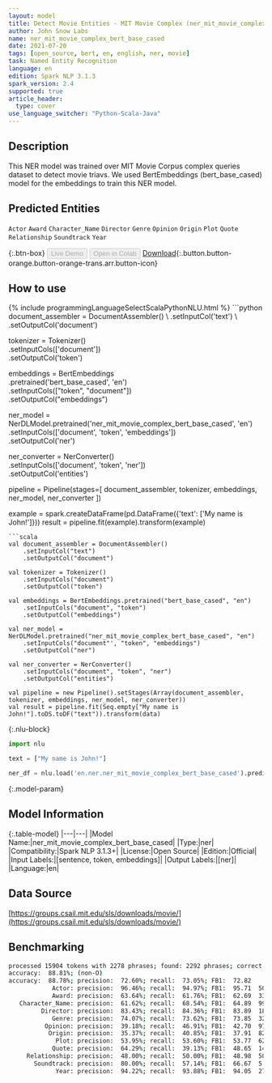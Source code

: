 ```yaml
---
layout: model
title: Detect Movie Entities - MIT Movie Complex (ner_mit_movie_complex_bert_base_cased)
author: John Snow Labs
name: ner_mit_movie_complex_bert_base_cased
date: 2021-07-20
tags: [open_source, bert, en, english, ner, movie]
task: Named Entity Recognition
language: en
edition: Spark NLP 3.1.3
spark_version: 2.4
supported: true
article_header:
  type: cover
use_language_switcher: "Python-Scala-Java"
---
```


## Description

This NER model was trained over MIT Movie Corpus complex queries dataset to detect movie triavs. We used BertEmbeddings (bert_base_cased) model for the embeddings to train this NER model.

## Predicted Entities

`Actor`
`Award`
`Character_Name`
`Director`
`Genre`
`Opinion`
`Origin`
`Plot`
`Quote`
`Relationship`
`Soundtrack`
`Year`

{:.btn-box}
<button class="button button-orange" disabled>Live Demo</button>
<button class="button button-orange" disabled>Open in Colab</button>
[Download](https://s3.amazonaws.com/auxdata.johnsnowlabs.com/public/models/ner_mit_movie_complex_bert_base_cased_en_3.1.3_2.4_1626776981448.zip){:.button.button-orange.button-orange-trans.arr.button-icon}

## How to use



<div class="tabs-box" markdown="1">
{% include programmingLanguageSelectScalaPythonNLU.html %}
```python
document_assembler = DocumentAssembler() \
    .setInputCol('text') \
    .setOutputCol('document')

tokenizer = Tokenizer() \
    .setInputCols(['document']) \
    .setOutputCol('token')

embeddings = BertEmbeddings\
      .pretrained('bert_base_cased', 'en')\
      .setInputCols(["token", "document"])\
      .setOutputCol("embeddings")

ner_model = NerDLModel.pretrained('ner_mit_movie_complex_bert_base_cased', 'en') \
    .setInputCols(['document', 'token', 'embeddings']) \
    .setOutputCol('ner')

ner_converter = NerConverter() \
    .setInputCols(['document', 'token', 'ner']) \
    .setOutputCol('entities')

pipeline = Pipeline(stages=[
    document_assembler, 
    tokenizer,
    embeddings,
    ner_model,
    ner_converter
])

example = spark.createDataFrame(pd.DataFrame({'text': ['My name is John!']}))
result = pipeline.fit(example).transform(example)
```
```scala
val document_assembler = DocumentAssembler() 
    .setInputCol("text") 
    .setOutputCol("document")

val tokenizer = Tokenizer() 
    .setInputCols("document") 
    .setOutputCol("token")

val embeddings = BertEmbeddings.pretrained("bert_base_cased", "en")
    .setInputCols("document", "token") 
    .setOutputCol("embeddings")

val ner_model = NerDLModel.pretrained("ner_mit_movie_complex_bert_base_cased", "en") 
    .setInputCols("document"', "token", "embeddings") 
    .setOutputCol("ner")

val ner_converter = NerConverter() 
    .setInputCols("document", "token", "ner") 
    .setOutputCol("entities")

val pipeline = new Pipeline().setStages(Array(document_assembler, tokenizer, embeddings, ner_model, ner_converter))
val result = pipeline.fit(Seq.empty["My name is John!"].toDS.toDF("text")).transform(data)
```

{:.nlu-block}
```python
import nlu

text = ["My name is John!"]

ner_df = nlu.load('en.ner.ner_mit_movie_complex_bert_base_cased').predict(text, output_level='token')
```
</div>

{:.model-param}
## Model Information

{:.table-model}
|---|---|
|Model Name:|ner_mit_movie_complex_bert_base_cased|
|Type:|ner|
|Compatibility:|Spark NLP 3.1.3+|
|License:|Open Source|
|Edition:|Official|
|Input Labels:|[sentence, token, embeddings]|
|Output Labels:|[ner]|
|Language:|en|

## Data Source

[https://groups.csail.mit.edu/sls/downloads/movie/](https://groups.csail.mit.edu/sls/downloads/movie/)

## Benchmarking

```bash
processed 15904 tokens with 2278 phrases; found: 2292 phrases; correct: 1664.
accuracy:  88.81%; (non-O)
accuracy:  88.78%; precision:  72.60%; recall:  73.05%; FB1:  72.82
            Actor: precision:  96.46%; recall:  94.97%; FB1:  95.71  509
            Award: precision:  63.64%; recall:  61.76%; FB1:  62.69  33
   Character_Name: precision:  61.62%; recall:  68.54%; FB1:  64.89  99
         Director: precision:  83.43%; recall:  84.36%; FB1:  83.89  181
            Genre: precision:  74.07%; recall:  73.62%; FB1:  73.85  324
          Opinion: precision:  39.18%; recall:  46.91%; FB1:  42.70  97
           Origin: precision:  35.37%; recall:  40.85%; FB1:  37.91  82
             Plot: precision:  53.95%; recall:  53.60%; FB1:  53.77  621
            Quote: precision:  64.29%; recall:  39.13%; FB1:  48.65  14
     Relationship: precision:  48.00%; recall:  50.00%; FB1:  48.98  50
       Soundtrack: precision:  80.00%; recall:  57.14%; FB1:  66.67  5
             Year: precision:  94.22%; recall:  93.88%; FB1:  94.05  277
```